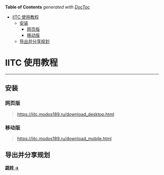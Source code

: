 <!-- START doctoc generated TOC please keep comment here to allow auto update -->
<!-- DON'T EDIT THIS SECTION, INSTEAD RE-RUN doctoc TO UPDATE -->
**Table of Contents**  *generated with [DocToc](https://github.com/thlorenz/doctoc)*

- [IITC 使用教程](#iitc-%E4%BD%BF%E7%94%A8%E6%95%99%E7%A8%8B)
  - [安装](#%E5%AE%89%E8%A3%85)
    - [网页版](#%E7%BD%91%E9%A1%B5%E7%89%88)
    - [移动版](#%E7%A7%BB%E5%8A%A8%E7%89%88)
  - [导出并分享规划](#%E5%AF%BC%E5%87%BA%E5%B9%B6%E5%88%86%E4%BA%AB%E8%A7%84%E5%88%92)

<!-- END doctoc generated TOC please keep comment here to allow auto update -->

# IITC 使用教程

---

## 安装

### 网页版

> https://iitc.modos189.ru/download_desktop.html

### 移动版

> https://iitc.modos189.ru/download_mobile.html

## 导出并分享规划

[**跳转 ->**](./DrawTools.md)